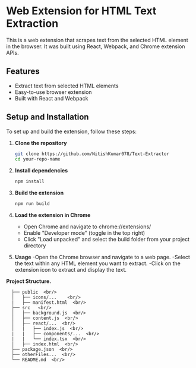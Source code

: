 # Web Extension for HTML Text Extraction

This is a web extension that scrapes text from the selected HTML element in the browser. It was built using React, Webpack, and Chrome extension APIs.

## Features

- Extract text from selected HTML elements
- Easy-to-use browser extension
- Built with React and Webpack

## Setup and Installation

To set up and build the extension, follow these steps:

1. **Clone the repository**
   ```bash
   git clone https://github.com/NitishKumar078/Text-Extractor
   cd your-repo-name
   
2. **Install dependencies**
   ```bash
   npm install

3. **Build the extension**
   ```bash
   npm run build
   
4. **Load the extension in Chrome**
   - Open Chrome and navigate to chrome://extensions/
   - Enable "Developer mode" (toggle in the top right)
   - Click "Load unpacked" and select the build folder from your project directory
  
5. **Usage**
-Open the Chrome browser and navigate to a web page.
-Select the text within any HTML element you want to extract.
-Click on the extension icon to extract and display the text.


**Project Structure.** <br/>

      ├── public  <br/>
      │   ├── icons/...    <br/>
      |   ├── manifest.html  <br/>
      ├── src   <br/>
      │   ├── background.js  <br/>
      │   ├── content.js  <br/>
      │   ├── react/...  <br/>
      │   |   ├── index.js  <br/>
      |   |   ├── components/...  <br/>
      |   |   └── index.tsx  <br/>
      │   ├── index.html  <br/>
      ├── package.json  <br/>
      ├── otherFiles...  <br/>
      └── README.md  <br/>

